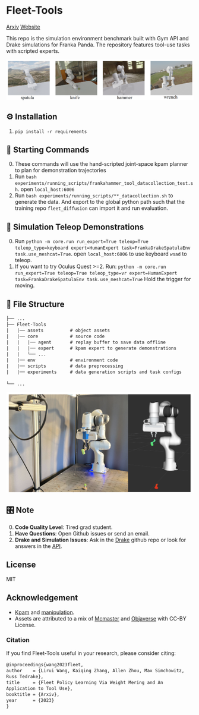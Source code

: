 # Fleet-Tools

[Arxiv](https://arxiv.org/abs/2310.01362)  [Website](https://liruiw.github.io/fleet/) 

This repo is the simulation environment benchmark built with Gym API and Drake simulations for Franka Panda. The repository features tool-use tasks with scripted experts.

![](assets/doc/tooluse_fig.png)


## ⚙️ Installation
1. ```pip install -r requirements```

## 🚶 Starting Commands
0. These commands will use the hand-scripted joint-space kpam planner to plan for demonstration trajectories 
1. Run ```bash experiments/running_scripts/frankahammer_tool_datacollection_test.sh```. open `local_host:6006`
2. Run `bash experiments/running_scripts/**_datacollection.sh` to generate the data. And export to the global python path such that the training repo `fleet_diffusion` can import it and run evaluation.

## 🚶 Simulation Teleop Demonstrations
0. Run ```python -m core.run run_expert=True teleop=True teleop_type=keyboard expert=HumanExpert task=FrankaDrakeSpatulaEnv task.use_meshcat=True```. open `local_host:6006` to use keyboard `wsad` to teleop.
1. If you want to try Oculus Quest >=2. Run:
`python -m core.run run_expert=True teleop=True teleop_type=vr expert=HumanExpert task=FrankaDrakeSpatulaEnv task.use_meshcat=True`
Hold the trigger for moving.

## 💾 File Structure
```angular2html
├── ...
├── Fleet-Tools
|   |── assets 			# object assets
|   |── core 			# source code
|   |   |── agent 		# replay buffer to save data offline
|   |   |── expert  	# kpam expert to generate demonstrations 
|   |   └── ...
|   |── env 			# environment code
|   |── scripts 		# data preprocessing 
|   |── experiments     # data generation scripts and task configs

└── ...
```

![](assets/doc/realsetup.png)

## 🎛️ Note
0. **Code Quality Level**: Tired grad student. 
1. **Have Questions**: Open Github issues or send an email. 
2. **Drake and Simulation Issues**: Ask in the [Drake](https://github.com/RobotLocomotion/drake) github repo or look for answers in the [API](https://drake.mit.edu/doxygen_cxx/index.html).

## License
MIT

## Acknowledgement
- [Kpam](https://github.com/weigao95/kplan-ros/tree/master/kplan) and [manipulation](https://github.com/RussTedrake/manipulation).
- Assets are attributed to a mix of [Mcmaster](https://www.mcmaster.com/) and [Objaverse](https://objaverse.allenai.org/) with CC-BY License. 

### Citation
If you find Fleet-Tools useful in your research, please consider citing:
```
@inproceedings{wang2023fleet,
author    = {Lirui Wang, Kaiqing Zhang, Allen Zhou, Max Simchowitz, Russ Tedrake},
title     = {Fleet Policy Learning Via Weight Mering and An Application to Tool Use},
booktitle = {Arxiv},
year      = {2023}
}
```

